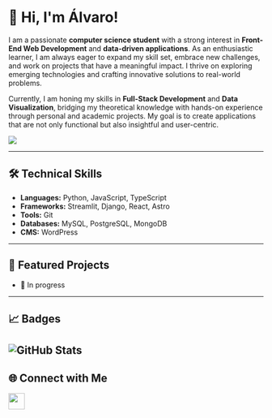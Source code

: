 <!-- ## ⛏️ In progress... -->

<!--
**alvarobarrena02/alvarobarrena02** is a ✨ _special_ ✨ repository because its `README.md` (this file) appears on your GitHub profile.

Here are some ideas to get you started:

- 🔭 I’m currently working on ...
- 🌱 I’m currently learning ...
- 👯 I’m looking to collaborate on ...
- 🤔 I’m looking for help with ...
- 💬 Ask me about ...
- 📫 How to reach me: ...
- 😄 Pronouns: ...
- ⚡ Fun fact: ...
-->

# 👋 Hi, I'm Álvaro!

I am a passionate **computer science student** with a strong interest in **Front-End Web Development** and **data-driven applications**. As an enthusiastic learner, I am always eager to expand my skill set, embrace new challenges, and work on projects that have a meaningful impact. I thrive on exploring emerging technologies and crafting innovative solutions to real-world problems.

Currently, I am honing my skills in **Full-Stack Development** and **Data Visualization**, bridging my theoretical knowledge with hands-on experience through personal and academic projects. My goal is to create applications that are not only functional but also insightful and user-centric.

<div>
  <a>
   <img src="https://komarev.com/ghpvc/?username=alvarobarrena02&style=flat-square&color=blue"/>
  <a/>
<div>

---

## 🛠️ Technical Skills
- **Languages:** Python, JavaScript, TypeScript
- **Frameworks:** Streamlit, Django, React, Astro
- **Tools:** Git
- **Databases:** MySQL, PostgreSQL, MongoDB
- **CMS:** WordPress

---

## 🚀 Featured Projects
<!--
- 🌟 [Project 1](link): Brief description of the project.
- 🌟 [Project 2](link): Brief description of the project.
-->
 - 🌟 In progress
---

## 📈 Badges
![GitHub Stats](https://github-readme-stats.vercel.app/api?username=alvarobarrena02&show_icons=true&theme=radical)
---

## 🌐 Connect with Me
<p align="left">
  <a href="https://www.linkedin.com/in/alvarobarrena" target="_blank" rel="noreferrer">
    <img src="https://raw.githubusercontent.com/danielcranney/readme-generator/main/public/icons/socials/linkedin.svg" width="32" height="32" />
  </a>
</p>

